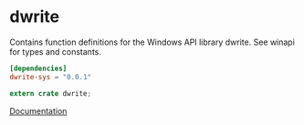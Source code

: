 # dwrite #
Contains function definitions for the Windows API library dwrite. See winapi for types and constants.

```toml
[dependencies]
dwrite-sys = "0.0.1"
```

```rust
extern crate dwrite;
```

[Documentation](https://retep998.github.io/doc/dwrite/)
